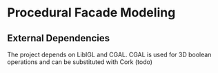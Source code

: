 Procedural Facade Modeling
==========================

External Dependencies
--------------------

The project depends on LibIGL and CGAL.
CGAL is used for 3D boolean operations and can be substituted with Cork (todo)